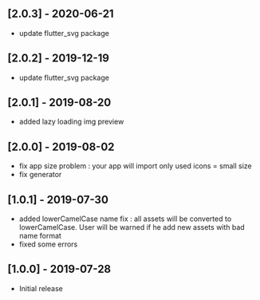 ## [2.0.3] - 2020-06-21

* update flutter_svg package

## [2.0.2] - 2019-12-19

* update flutter_svg package

## [2.0.1] - 2019-08-20

* added lazy loading img preview

## [2.0.0] - 2019-08-02

* fix app size problem : your app will import only used icons = small size
* fix generator

## [1.0.1] - 2019-07-30

* added lowerCamelCase name fix : all assets will be converted to lowerCamelCase. User will be warned if he add new assets with bad name format
* fixed some errors 

## [1.0.0] - 2019-07-28

* Initial release
